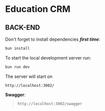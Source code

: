 # Education CRM

## BACK-END

Don't forget to install dependencies ***first time***: 
```bash
bun install
```

To start the local development server run:
```bash
bun run dev
```

The server will start on 
```
http://localhost:3002/
```

**Swagger**:
>```http://localhost:3002/swagger```
